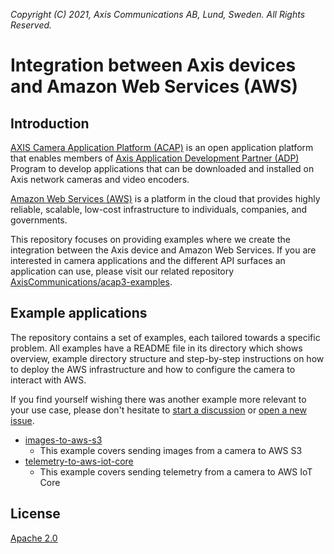 *Copyright (C) 2021, Axis Communications AB, Lund, Sweden. All Rights Reserved.*

# Integration between Axis devices and Amazon Web Services (AWS)

## Introduction

[AXIS Camera Application Platform (ACAP)](https://www.axis.com/support/developer-support/axis-camera-application-platform) is an open application platform that enables members of [Axis Application Development Partner (ADP)](https://www.axis.com/partners/adp-partner-program) Program to develop applications that can be downloaded and installed on Axis network cameras and video encoders.

[Amazon Web Services (AWS)](https://aws.amazon.com) is a platform in the cloud that provides highly reliable, scalable, low-cost infrastructure to individuals, companies, and governments.

This repository focuses on providing examples where we create the integration between the Axis device and Amazon Web Services. If you are interested in camera applications and the different API surfaces an application can use, please visit our related repository [AxisCommunications/acap3-examples](https://github.com/AxisCommunications/acap3-examples/).

## Example applications

The repository contains a set of examples, each tailored towards a specific problem. All examples have a README file in its directory which shows overview, example directory structure and step-by-step instructions on how to deploy the AWS infrastructure and how to configure the camera to interact with AWS.

If you find yourself wishing there was another example more relevant to your use case, please don't hesitate to [start a discussion](https://github.com/AxisCommunications/acap-integration-examples-aws/discussions/new) or [open a new issue](https://github.com/AxisCommunications/acap-integration-examples-aws/issues/new/choose).

- [images-to-aws-s3](./images-to-aws-s3/)
    - This example covers sending images from a camera to AWS S3
- [telemetry-to-aws-iot-core](./telemetry-to-aws-iot-core/)
    - This example covers sending telemetry from a camera to AWS IoT Core

## License

[Apache 2.0](./LICENSE)

